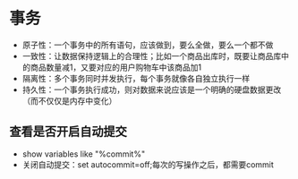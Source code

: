 # 事务
- 原子性：一个事务中的所有语句，应该做到，要么全做，要么一个都不做
- 一致性：让数据保持逻辑上的合理性；比如一个商品出库时，既要让商品库中的商品数量减1，又要对应的用户购物车中该商品加1
- 隔离性：多个事务同时并发执行，每个事务就像各自独立执行一样
- 持久性：一个事务执行成功，则对数据来说应该是一个明确的硬盘数据更改（而不仅仅是内存中变化）

## 查看是否开启自动提交
- show variables like "%commit%" 
- 关闭自动提交：set autocommit=off;每次的写操作之后，都需要commit